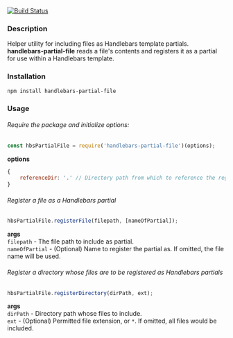 [![Build Status](https://travis-ci.org/ikmich/handlebars-partial-file.svg?branch=master)](https://travis-ci.org/ikmich/handlebars-partial-file)

### Description
Helper utility for including files as Handlebars template partials. __handlebars-partial-file__ reads a file's contents and registers it as a partial for use within a Handlebars template.

### Installation  
`npm install handlebars-partial-file`

### Usage
###### Require the package and initialize options:
```javascript
const hbsPartialFile = require('handlebars-partial-file')(options);
```
__options__
```javascript
{
    referenceDir: '.' // Directory path from which to reference the registered partials
}
```

###### Register a file as a Handlebars partial
```javascript
hbsPartialFile.registerFile(filepath, [nameOfPartial]);
```
__args__  
`filepath` - The file path to include as partial.  
`nameOfPartial` - (Optional) Name to register the partial as. If omitted, the file name will be used.

###### Register a directory whose files are to be registered as Handlebars partials
```javascript
hbsPartialFile.registerDirectory(dirPath, ext);
```
__args__  
`dirPath` - Directory path whose files to include.  
`ext` - (Optional) Permitted file extension, or `*`. If omitted, all files would be included.